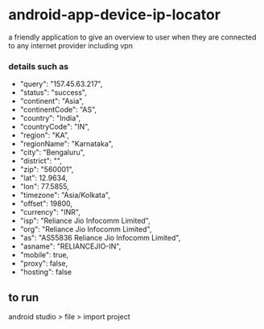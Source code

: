 # android-app-device-ip-locator

a friendly application to give an overview to user when they are connected to any internet provider
including vpn

### details such as 
-  "query": "157.45.63.217",
-  "status": "success",
-  "continent": "Asia",
-  "continentCode": "AS",
-  "country": "India",
-  "countryCode": "IN",
-  "region": "KA",
-  "regionName": "Karnataka",
-  "city": "Bengaluru",
-  "district": "",
-  "zip": "560001",
-  "lat": 12.9634,
-  "lon": 77.5855,
-  "timezone": "Asia/Kolkata",
-  "offset": 19800,
-  "currency": "INR",
-  "isp": "Reliance Jio Infocomm Limited",
-  "org": "Reliance Jio Infocomm Limited",
-  "as": "AS55836 Reliance Jio Infocomm Limited",
-  "asname": "RELIANCEJIO-IN",
-  "mobile": true,
-  "proxy": false,
-  "hosting": false



## to run
 android studio > file > import project
